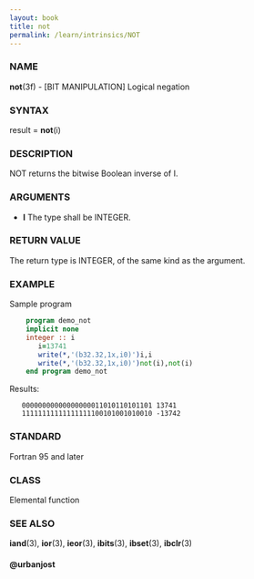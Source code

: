 ```yaml
---
layout: book
title: not
permalink: /learn/intrinsics/NOT
---
```

### NAME 
**not**(3f) - \[BIT MANIPULATION\] Logical negation

### SYNTAX

result = **not**(i)

### DESCRIPTION

NOT returns the bitwise Boolean inverse of I.

### ARGUMENTS

  - **I**
    The type shall be INTEGER.

### RETURN VALUE

The return type is INTEGER, of the same kind as the argument.

### EXAMPLE

Sample program

```fortran
    program demo_not
    implicit none
    integer :: i
       i=13741
       write(*,'(b32.32,1x,i0)')i,i
       write(*,'(b32.32,1x,i0)')not(i),not(i)
    end program demo_not
```

Results:

```
   00000000000000000011010110101101 13741
   11111111111111111100101001010010 -13742
```

### STANDARD

Fortran 95 and later

### CLASS

Elemental function

### SEE ALSO

**iand**(3), **ior**(3), **ieor**(3), **ibits**(3), **ibset**(3),
**ibclr**(3)

#### @urbanjost
